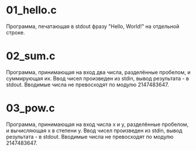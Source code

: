# 01_hello.c
Программа, печатающая в stdout фразу "Hello, World!" на отдельной строке.

# 02_sum.c
Программа, принимающая на вход два числа, разделённые пробелом, и суммирующая их. Ввод чисел произведен из stdin, вывод результата - в stdout. Вводимые числа не превосходят по модулю 2147483647.

# 03_pow.c
Программа, принимающая на вход числа x и y, разделённые пробелом, и вычисляющая x в степени y. Ввод чисел произведен из stdin, вывод результата - в stdout. Вводимые числа не превосходят по модулю 2147483647.
